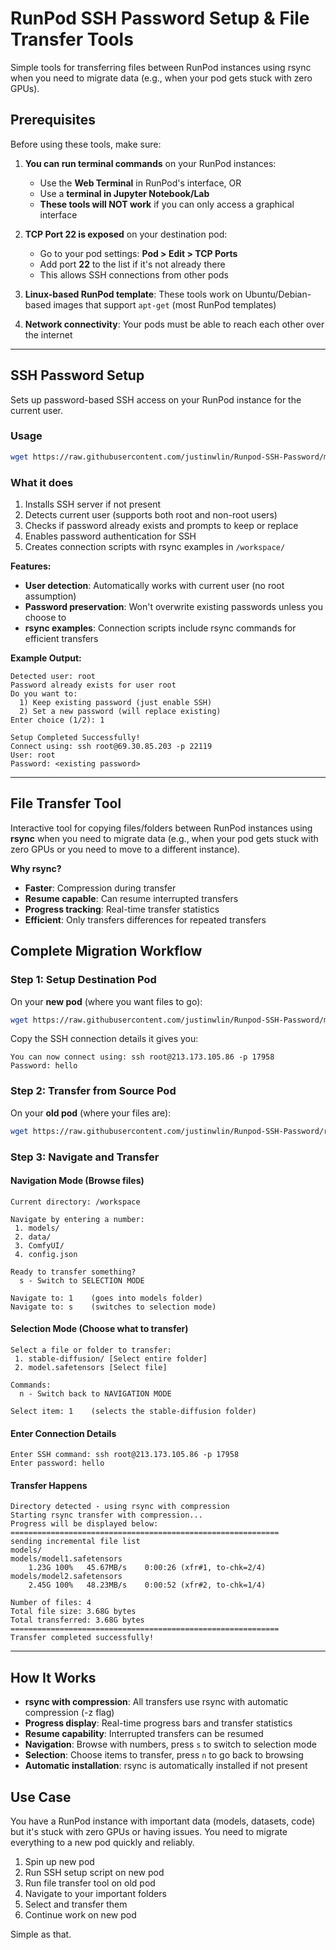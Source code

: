 # RunPod SSH Password Setup & File Transfer Tools

Simple tools for transferring files between RunPod instances using rsync when you need to migrate data (e.g., when your pod gets stuck with zero GPUs).

## Prerequisites

Before using these tools, make sure:

1. **You can run terminal commands** on your RunPod instances:
   - Use the **Web Terminal** in RunPod's interface, OR
   - Use a **terminal in Jupyter Notebook/Lab**
   - **These tools will NOT work** if you can only access a graphical interface

2. **TCP Port 22 is exposed** on your destination pod:
   - Go to your pod settings: **Pod > Edit > TCP Ports**
   - Add port **22** to the list if it's not already there
   - This allows SSH connections from other pods

3. **Linux-based RunPod template**: These tools work on Ubuntu/Debian-based images that support `apt-get` (most RunPod templates)

4. **Network connectivity**: Your pods must be able to reach each other over the internet

---

## SSH Password Setup

Sets up password-based SSH access on your RunPod instance for the current user.

### Usage
```bash
wget https://raw.githubusercontent.com/justinwlin/Runpod-SSH-Password/main/passwordrunpod.sh && chmod +x passwordrunpod.sh && ./passwordrunpod.sh
```

### What it does
1. Installs SSH server if not present
2. Detects current user (supports both root and non-root users)
3. Checks if password already exists and prompts to keep or replace
4. Enables password authentication for SSH
5. Creates connection scripts with rsync examples in `/workspace/`

**Features:**
- **User detection**: Automatically works with current user (no root assumption)
- **Password preservation**: Won't overwrite existing passwords unless you choose to
- **rsync examples**: Connection scripts include rsync commands for efficient transfers

**Example Output:**
```
Detected user: root
Password already exists for user root
Do you want to:
  1) Keep existing password (just enable SSH)
  2) Set a new password (will replace existing)
Enter choice (1/2): 1

Setup Completed Successfully!
Connect using: ssh root@69.30.85.203 -p 22119
User: root
Password: <existing password>
```

---

## File Transfer Tool

Interactive tool for copying files/folders between RunPod instances using **rsync** when you need to migrate data (e.g., when your pod gets stuck with zero GPUs or you need to move to a different instance).

**Why rsync?**
- **Faster**: Compression during transfer
- **Resume capable**: Can resume interrupted transfers
- **Progress tracking**: Real-time transfer statistics
- **Efficient**: Only transfers differences for repeated transfers

## Complete Migration Workflow

### Step 1: Setup Destination Pod
On your **new pod** (where you want files to go):
```bash
wget https://raw.githubusercontent.com/justinwlin/Runpod-SSH-Password/main/passwordrunpod.sh && chmod +x passwordrunpod.sh && ./passwordrunpod.sh
```

Copy the SSH connection details it gives you:
```
You can now connect using: ssh root@213.173.105.86 -p 17958
Password: hello
```

### Step 2: Transfer from Source Pod
On your **old pod** (where your files are):
```bash
wget https://raw.githubusercontent.com/justinwlin/Runpod-SSH-Password/refs/heads/main/SCPMigration -O scp_migration.py && python3 scp_migration.py && rm scp_migration.py
```

### Step 3: Navigate and Transfer

#### Navigation Mode (Browse files)
```
Current directory: /workspace

Navigate by entering a number:
 1. models/
 2. data/
 3. ComfyUI/
 4. config.json

Ready to transfer something?
  s - Switch to SELECTION MODE

Navigate to: 1    (goes into models folder)
Navigate to: s    (switches to selection mode)
```

#### Selection Mode (Choose what to transfer)
```
Select a file or folder to transfer:
 1. stable-diffusion/ [Select entire folder]
 2. model.safetensors [Select file]

Commands:
  n - Switch back to NAVIGATION MODE

Select item: 1    (selects the stable-diffusion folder)
```

#### Enter Connection Details
```
Enter SSH command: ssh root@213.173.105.86 -p 17958
Enter password: hello
```

#### Transfer Happens
```
Directory detected - using rsync with compression
Starting rsync transfer with compression...
Progress will be displayed below:
============================================================
sending incremental file list
models/
models/model1.safetensors
    1.23G 100%   45.67MB/s    0:00:26 (xfr#1, to-chk=2/4)
models/model2.safetensors
    2.45G 100%   48.23MB/s    0:00:52 (xfr#2, to-chk=1/4)

Number of files: 4
Total file size: 3.68G bytes
Total transferred: 3.68G bytes
============================================================
Transfer completed successfully!
```

---

## How It Works

- **rsync with compression**: All transfers use rsync with automatic compression (-z flag)
- **Progress display**: Real-time progress bars and transfer statistics
- **Resume capability**: Interrupted transfers can be resumed
- **Navigation**: Browse with numbers, press `s` to switch to selection mode
- **Selection**: Choose items to transfer, press `n` to go back to browsing
- **Automatic installation**: rsync is automatically installed if not present

## Use Case

You have a RunPod instance with important data (models, datasets, code) but it's stuck with zero GPUs or having issues. You need to migrate everything to a new pod quickly and reliably.

1. Spin up new pod
2. Run SSH setup script on new pod
3. Run file transfer tool on old pod
4. Navigate to your important folders
5. Select and transfer them
6. Continue work on new pod

Simple as that.
